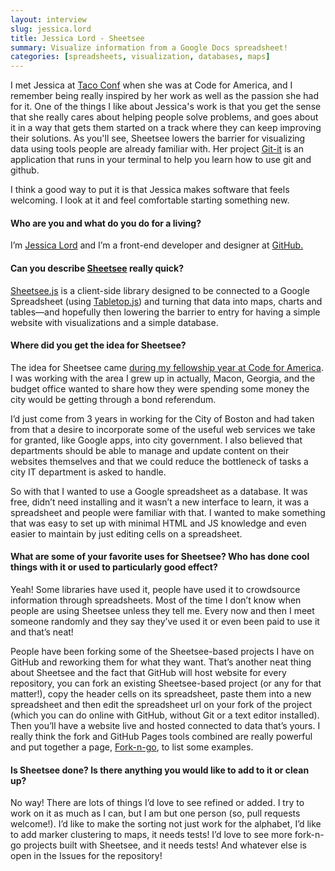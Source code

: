 ```yaml
---
layout: interview
slug: jessica.lord
title: Jessica Lord - Sheetsee
summary: Visualize information from a Google Docs spreadsheet!
categories: [spreadsheets, visualization, databases, maps]
---
```


I met Jessica at [Taco Conf](http://tacoconf.com/) when she was at Code for America, and I remember being really inspired by her work as well as the passion she had for it. One of the things I like about Jessica's work is that you get the sense that she really cares about helping people solve problems, and goes about it in a way that gets them started on a track where they can keep improving their solutions. As you'll see, Sheetsee lowers the barrier for visualizing data using tools people are already familiar with. Her project [Git-it](https://github.com/jlord/git-it) is an application that runs in your terminal to help you learn how to use git and github.  

I think a good way to put it is that Jessica makes software that feels welcoming. I look at it and feel comfortable starting something new. 


#### Who are you and what do you do for a living?

I’m [Jessica Lord](http://twitter.com/jlord) and I’m a front-end developer and designer at [GitHub.](http://github.com/jlord)


#### Can you describe [Sheetsee](http://jlord.github.io/sheetsee.js/) really quick?

[Sheetsee.js](http://jlord.github.io/sheetsee.js/) is a client-side library designed to be connected to a Google Spreadsheet (using [Tabletop.js](https://github.com/jsoma/tabletop)) and turning that data into maps, charts and tables—and hopefully then lowering the barrier to entry for having a simple website with visualizations and a simple database.


#### Where did you get the idea for Sheetsee?

The idea for Sheetsee came [during my fellowship year at Code for America](https://www.youtube.com/watch?v=Q76bKK229aM). I was working with the area I grew up in actually, Macon, Georgia, and the budget office wanted to share how they were spending some money the city would be getting through a bond referendum.

I’d just come from 3 years in working for the City of Boston and had taken from that a desire to incorporate some of the useful web services we take for granted, like Google apps, into city government. I also believed that departments should be able to manage and update content on their websites themselves and that we could reduce the bottleneck of tasks a city IT department is asked to handle.

So with that I wanted to use a Google spreadsheet as a database. It was free, didn’t need installing and it wasn’t a new interface to learn, it was a spreadsheet and people were familiar with that. I wanted to make something that was easy to set up with minimal HTML and JS knowledge and even easier to maintain by just editing cells on a spreadsheet.


#### What are some of your favorite uses for Sheetsee? Who has done cool things with it or used to particularly good effect?

Yeah! Some libraries have used it, people have used it to crowdsource information through spreadsheets. Most of the time I don’t know when people are using Sheetsee unless they tell me. Every now and then I meet someone randomly and they say they’ve used it or even been paid to use it and that’s neat!

People have been forking some of the Sheetsee-based projects I have on GitHub and reworking them for what they want. That’s another neat thing about Sheetsee and the fact that GitHub will host website for every repository, you can fork an existing Sheetsee-based project (or any for that matter!), copy the header cells on its spreadsheet, paste them into a new spreadsheet and then edit the spreadsheet url on your fork of the project (which you can do online with GitHub, without Git or a text editor installed). Then you’ll have a website live and hosted connected to data that’s yours. I really think the fork and GitHub Pages tools combined are really powerful and put together a page, [Fork-n-go](http://jlord.us/fork-n-go/), to list some examples.


#### Is Sheetsee done? Is there anything you would like to add to it or clean up?

No way! There are lots of things I’d love to see refined or added. I try to work on it as much as I can, but I am but one person (so, pull requests welcome!). I’d like to make the sorting not just work for the alphabet, I’d like to add marker clustering to maps, it needs tests! I’d love to see more fork-n-go projects built with Sheetsee, and it needs tests! And whatever else is open in the Issues for the repository!
